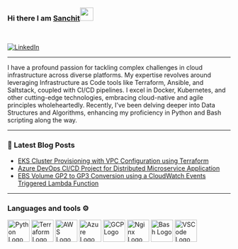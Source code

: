 ### Hi there I am [Sanchit](https://sanchitpathak.com)<img src="https://raw.githubusercontent.com/MartinHeinz/MartinHeinz/master/wave.gif" width="30px">
<br/>

[![LinkedIn](https://img.shields.io/badge/linkedin-%230077B5.svg?style=for-the-badge&logo=linkedin&logoColor=white)](https://www.linkedin.com/in/sanchit-pathak7/)

---

I have a profound passion for tackling complex challenges in cloud infrastructure across diverse platforms. My expertise revolves around leveraging Infrastructure as Code tools like Terraform, Ansible, and Saltstack, coupled with CI/CD pipelines. I excel in Docker, Kubernetes, and other cutting-edge technologies, embracing cloud-native and agile principles wholeheartedly. Recently, I’ve been delving deeper into Data Structures and Algorithms, enhancing my proficiency in Python and Bash scripting along the way.

---
### 📕 Latest Blog Posts
- [EKS Cluster Provisioning with VPC Configuration using Terraform](https://sanchitpathak.com/blog/eks-with-terraform/)
- [Azure DevOps CI/CD Project for Distributed Microservice Application](https://sanchitpathak.com/blog/azure-devops-cicd/)
- [EBS Volume GP2 to GP3 Conversion using a CloudWatch Events Triggered Lambda Function](https://sanchitpathak.com/blog/ebs-volume-conversion/)

---
### Languages and tools ⚙️
<p>
<img src="https://cdn.worldvectorlogo.com/logos/python-5.svg" alt="Python Logo" width="50" height="50"/> <img src="https://user-images.githubusercontent.com/25181517/183345121-36788a6e-5462-424a-be67-af1ebeda79a2.png" alt="Terraform Logo" width="50" height="50"/> <img src="https://cdn.worldvectorlogo.com/logos/aws-2.svg" alt="AWS Logo" width="50" height="50"/> <img src="https://cdn.worldvectorlogo.com/logos/azure-1.svg" alt="Azure Logo" width="50" height="50"/> <img src="https://user-images.githubusercontent.com/25181517/183911547-990692bc-8411-4878-99a0-43506cdb69cf.png" alt="GCP Logo" width="50" height="50"/> <img src="https://user-images.githubusercontent.com/25181517/183345125-9a7cd2e6-6ad6-436f-8490-44c903bef84c.png" alt="Nginx Logo" width="50" height="50"/> <img src="https://cdn.worldvectorlogo.com/logos/bash-1.svg" alt="Bash Logo" width="50" height="50"/> <img src="https://cdn.worldvectorlogo.com/logos/visual-studio-code-1.svg" alt="VSCode Logo" width="50" height="50"/>
</p>
